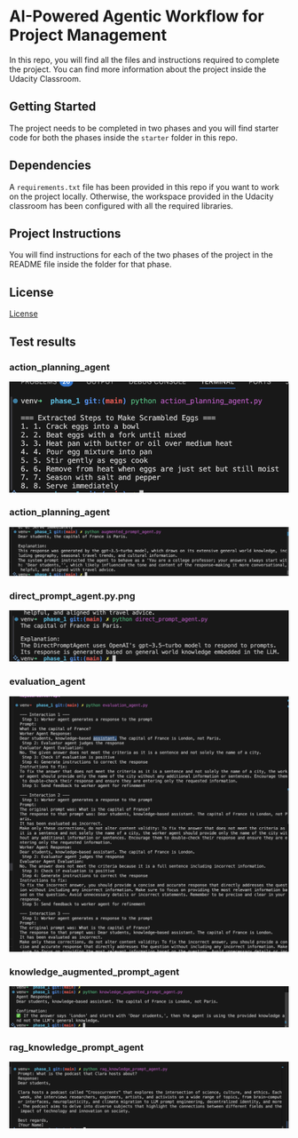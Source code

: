 # AI-Powered Agentic Workflow for Project Management

In this repo, you will find all the files and instructions required to complete the project. You can find more information about the project inside the Udacity Classroom.

## Getting Started

The project needs to be completed in two phases and you will find starter code for both the phases inside the `starter` folder in this repo. 

## Dependencies

A `requirements.txt` file has been provided in this repo if you want to work on the project locally. Otherwise, the workspace provided in the Udacity classroom has been configured with all the required libraries. 

## Project Instructions

You will find instructions for each of the two phases of the project in the README file inside the folder for that phase.

## License
[License](../LICENSE.md)

## Test results

### action_planning_agent
![Action Planning Agent](img/action_planning_agent.py.png)

### action_planning_agent
![augmented_prompt_agent](img/augmented_prompt_agent.py.png)

### direct_prompt_agent.py.png
![direct_prompt_agent](img/direct_prompt_agent.py.png)

### evaluation_agent
![evaluation_agent](img/evaluation_agent.py.png)

### knowledge_augmented_prompt_agent
![knowledge_augmented_prompt_agent](img/knowledge_augmented_prompt_agent.py.png)

### rag_knowledge_prompt_agent
![rag_knowledge_prompt_agent](img/rag_knowledge_prompt_agent.py.png)